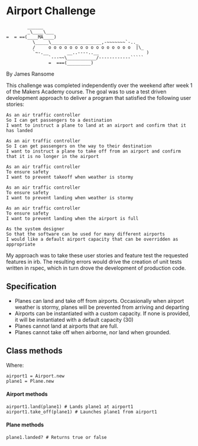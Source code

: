 Airport Challenge
=================

```
        ______
        _\____\___
=  = ==(____MA____)
          \_____\___________________,-~~~~~~~`-.._
          /     o o o o o o o o o o o o o o o o  |\_
          `~-.__       __..----..__                  )
                `---~~\___________/------------`````
                =  ===(_________)

```

By James Ransome

This challenge was completed independently over the weekend after week 1 of the Makers Academy course. The goal was to use a test driven development approach to deliver a program that satisfied the following user stories:

```
As an air traffic controller
So I can get passengers to a destination
I want to instruct a plane to land at an airport and confirm that it has landed

As an air traffic controller
So I can get passengers on the way to their destination
I want to instruct a plane to take off from an airport and confirm that it is no longer in the airport

As an air traffic controller
To ensure safety
I want to prevent takeoff when weather is stormy

As an air traffic controller
To ensure safety
I want to prevent landing when weather is stormy

As an air traffic controller
To ensure safety
I want to prevent landing when the airport is full

As the system designer
So that the software can be used for many different airports
I would like a default airport capacity that can be overridden as appropriate
```

My approach was to take these user stories and feature test the requested features in irb. The resulting errors would drive the creation of unit tests written in rspec, which in turn drove the development of production code.

## Specification

- Planes can land and take off from airports. Occasionally when airport weather is stormy, planes will be prevented from arriving and departing
- Airports can be instantiated with a custom capacity. If none is provided, it will be instantiated with a default capacity (30)
- Planes cannot land at airports that are full.
- Planes cannot take off when airborne, nor land when grounded.

## Class methods

Where:
```
airport1 = Airport.new
plane1 = Plane.new
```

#### Airport methods
```
airport1.land(plane1) # Lands plane1 at airport1
airport1.take_off(plane1) # Launches plane1 from airport1
```

#### Plane methods
```
plane1.landed? # Returns true or false
```
